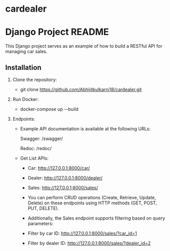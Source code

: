 # cardealer

# Django Project README

This Django project serves as an example of how to build a RESTful API for managing car sales.

## Installation

1. Clone the repository:

    * git clone https://github.com/Abhijitkulkarni18/cardealer.git

2. Run Docker:

    * docker-compose up --build

3. Endpoints:


    * Example API documentation is available at the following URLs:

        Swagger: /swagger/

        Redoc: /redoc/

    * Get List APIs:

        * Car: http://127.0.0.1:8000/car/
        * Dealer: http://127.0.0.1:8000/dealer/
        * Sales: http://127.0.0.1:8000/sales/
        * You can perform CRUD operations (Create, Retrieve, Update, Delete) on these endpoints using HTTP methods (GET, POST, PUT, DELETE).

        * Additionally, the Sales endpoint supports filtering based on query parameters:

        * Filter by car ID: http://127.0.0.1:8000/sales/?car_id=1
        * Filter by dealer ID: http://127.0.0.1:8000/sales/?dealer_id=2
